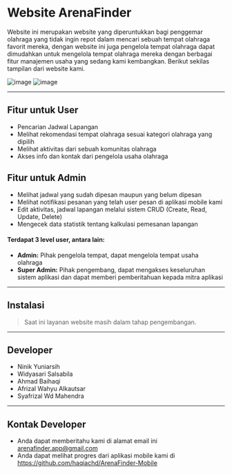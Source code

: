 Website ArenaFinder
============

Website ini merupakan website yang diperuntukkan bagi penggemar olahraga yang tidak ingin repot dalam mencari sebuah tempat olahraga favorit mereka, dengan website ini juga pengelola tempat olahraga dapat dimudahkan untuk mengelola tempat olahraga mereka dengan berbagai fitur manajemen usaha yang sedang kami kembangkan. Berikut sekilas tampilan dari website kami.

![image](https://github.com/mahen-alim/ArenaFinder-Web/assets/124986850/6bf3f442-c578-4c98-a7bf-efdef11d18f5)
![image](https://github.com/mahen-alim/ArenaFinder-Web/assets/124986850/bf6278f5-1d68-4c48-a03e-9f0034a782a5)

---

## Fitur untuk User
- Pencarian Jadwal Lapangan
- Melihat rekomendasi tempat olahraga sesuai kategori olahraga yang dipilih
- Melihat aktivitas dari sebuah komunitas olahraga 
- Akses info dan kontak dari pengelola usaha olahraga

## Fitur untuk Admin
- Melihat jadwal yang sudah dipesan maupun yang belum dipesan
- Melihat notifikasi pesanan yang telah user pesan di aplikasi mobile kami
- Edit aktivitas, jadwal lapangan melalui sistem CRUD (Create, Read, Update, Delete)
- Mengecek data statistik tentang kalkulasi pemesanan lapangan

#### Terdapat 3 level user, antara lain:
- **Admin:** Pihak pengelola tempat, dapat mengelola tempat usaha olahraga 
- **Super Admin:** Pihak pengembang, dapat mengakses keseluruhan sistem aplikasi dan dapat memberi pemberitahuan kepada mitra aplikasi

---

## Instalasi

>Saat ini layanan website masih dalam tahap pengembangan. 

---

## Developer
- Ninik Yuniarsih
- Widyasari Salsabila
- Ahmad Baihaqi
- Afrizal Wahyu Alkautsar
- Syafrizal Wd Mahendra

---

## Kontak Developer
- Anda dapat memberitahu kami di alamat email ini arenafinder.app@gmail.com
- Anda dapat melihat progres dari aplikasi mobile kami di https://github.com/haqiachd/ArenaFinder-Mobile

